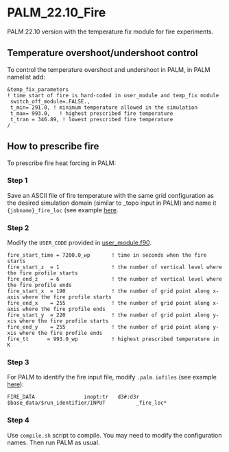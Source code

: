 # PALM_22.10_Fire
PALM 22.10 version with the temperature fix module for fire experiments.  

## Temperature overshoot/undershoot control

To control the temperature overshoot and undershoot in PALM, in PALM namelist add:
```
&temp_fix_parameters
! time start of fire is hard-coded in user_module and temp_fix module
 switch_off_module=.FALSE.,
 t_min= 291.0, ! minimum temperature allowed in the simulation
 t_max= 993.0,   ! highest prescribed fire temperature
 t_tran = 346.89, ! lowest prescribed fire temperature
/

```

## How to prescribe fire
To prescribe fire heat forcing in PALM:
### Step 1

Save an ASCII file of fire temperature with the same grid configuration as the desired simulation domain (similar to _topo input in PALM) and name it `{jobname}_fire_loc` (see example [here]([https://github.com/dongqi-DQ/PALM_22.10_Fire/blob/main/palm.iofiles](https://github.com/dongqi-DQ/PALM_22.10_Fire/blob/main/blf_flat_night_loc1_4m_fire_loc)).

### Step 2

Modify the `USER_CODE` provided in [user_module.f90](https://github.com/dongqi-DQ/PALM_22.10_Fire/blob/ddf584ac65a4892c121a9e4753fa70eccf204d54/USER_CODE/user_module.f90#L636).
```
fire_start_time = 7200.0_wp       ! time in seconds when the fire starts
fire_start_z  = 1                 ! the number of vertical level where the fire profile starts
fire_end_z    = 6                 ! the number of vertical level where the fire profile ends
fire_start_x  = 190               ! the number of grid point along x-axis where the fire profile starts
fire_end_x    = 255               ! the number of grid point along x-axis where the fire profile ends
fire_start_y  = 220               ! the number of grid point along y-xis where the fire profile starts
fire_end_y    = 255               ! the number of grid point along y-xis where the fire profile ends
fire_tt      = 993.0_wp           ! highest prescribed temperature in K
```

### Step 3
For PALM to identify the fire input file, modify `.palm.iofiles` (see example [here](https://github.com/dongqi-DQ/PALM_22.10_Fire/blob/main/palm.iofiles)):
```
FIRE_DATA                inopt:tr   d3#:d3r  $base_data/$run_identifier/INPUT          _fire_loc*
```

### Step 4

Use `compile.sh` script to compile. You may need to modify the configuration names. Then run PALM as usual. 


